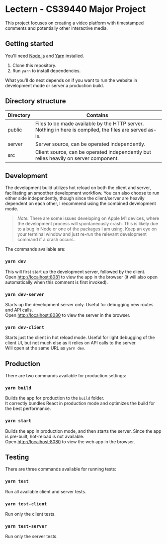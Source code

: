 # Lectern - CS39440 Major Project

This project focuses on creating a video platform with timestamped comments and potentially other interactive media.

## Getting started

You'll need [Node.js](https://nodejs.org/download/) and [Yarn](https://classic.yarnpkg.com/lang/en/) installed.

1. Clone this repository.
2. Run `yarn` to install dependencies.

What you'll do next depends on if you want to run the website in development mode or server a production build.

## Directory structure

|Directory|Contains|
|-|-|
|public|Files to be made available by the HTTP server. Nothing in here is compiled, the files are served as-is.|
|server|Server source, can be operated independently.|
|src|Client source, can be operated independently but relies heavily on server component.|

## Development

The development build utilizes hot reload on both the client and server, facilitating an smoother development workflow. 
You can also choose to run either side independently, though since the client/server are heavily dependent on each other, 
I recommend using the combined development mode.

> *Note:* There are some issues developing on Apple M1 devices, where the development process will spontaneously crash. 
This is likely due to a bug in Node or one of the packages I am using. Keep an eye on your terminal window and just 
re-run the relevant development command if a crash occurs.

The commands available are:

### `yarn dev`

This will first start up the development server, followed by the client.\
Open [http://localhost:8081](http://localhost:8081) to view the app in the browser (it will also open automatically when this comment is first invoked).

### `yarn dev-server`

Starts up the development server only. Useful for debugging new routes and API calls.\
Open [http://localhost:8080](http://localhost:8080) to view the server in the browser.

### `yarn dev-client`

Starts just the client in hot reload mode. Useful for light debugging of the client UI, but not much else as it relies 
on API calls to the server.\
Will open at the same URL as `yarn dev`.

## Production

There are two commands available for production settings:
### `yarn build`
Builds the app for production to the `build` folder.\
It correctly bundles React in production mode and optimizes the build for the best performance.

### `yarn start`
Builds the app in production mode, and then starts the server. Since the app is pre-built, hot-reload is not available.\
Open [http://localhost:8080](http://localhost:8080) to view the web app in the browser.

## Testing
There are three commands available for running tests:

### `yarn test`
Run all available client and server tests.

### `yarn test-client`
Run only the client tests.

### `yarn test-server`
Run only the server tests.